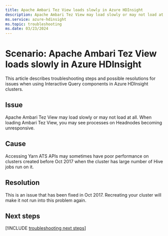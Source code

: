 ```yaml
---
title: Apache Ambari Tez View loads slowly in Azure HDInsight
description: Apache Ambari Tez View may load slowly or may not load at all in Azure HDInsight
ms.service: azure-hdinsight
ms.topic: troubleshooting
ms.date: 03/23/2024
---
```


# Scenario: Apache Ambari Tez View loads slowly in Azure HDInsight

This article describes troubleshooting steps and possible resolutions for issues when using Interactive Query components in Azure HDInsight clusters.

## Issue

Apache Ambari Tez View may load slowly or may not load at all. When loading Ambari Tez View, you may see processes on Headnodes becoming unresponsive.

## Cause

Accessing Yarn ATS APIs may sometimes have poor performance on clusters created before Oct 2017 when the cluster has large number of Hive jobs run on it.

## Resolution

This is an issue that has been fixed in Oct 2017. Recreating your cluster will make it not run into this problem again.

## Next steps

[!INCLUDE [troubleshooting next steps](../includes/hdinsight-troubleshooting-next-steps.md)]
